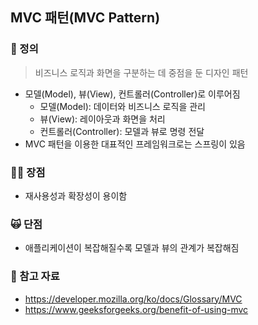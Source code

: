 ## MVC 패턴(MVC Pattern)

### 👻 정의
> 비즈니스 로직과 화면을 구분하는 데 중점을 둔 디자인 패턴
- 모델(Model), 뷰(View), 컨트롤러(Controller)로 이루어짐
  - 모델(Model): 데이터와 비즈니스 로직을 관리
  - 뷰(View): 레이아웃과 화면을 처리
  - 컨트롤러(Controller): 모델과 뷰로 명령 전달
- MVC 패턴을 이용한 대표적인 프레임워크로는 스프링이 있음

### 👼🏻 장점
- 재사용성과 확장성이 용이함

### 🙀 단점
- 애플리케이션이 복잡해질수록 모델과 뷰의 관계가 복잡해짐

### 🍟 참고 자료
- https://developer.mozilla.org/ko/docs/Glossary/MVC
- https://www.geeksforgeeks.org/benefit-of-using-mvc
